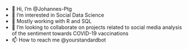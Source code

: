 - 👋 Hi, I’m @Johannes-Ptg
- 👀 I’m interested in Social Data Science
- 🌱 Mostly working with R and SQL
- 💞️ I’m looking to collaborate on projects related to social media analysis of the sentiment towards COVID-19 vaccinations
- 📫 How to reach me @yourstandardbot
